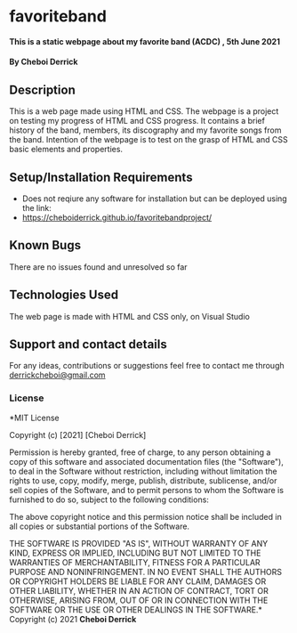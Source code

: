 # favoriteband
#### This is a static webpage about my favorite band (ACDC) , 5th June 2021
#### By **Cheboi Derrick**
## Description
This is a web page made using HTML and CSS. The webpage is a project on testing my progress of HTML and CSS progress. It contains a brief history of the band, members, its discography and my favorite songs from the band. Intention of the webpage is to test on the grasp of HTML and CSS basic elements and properties.
## Setup/Installation Requirements
* Does not reqiure any software for installation but can be deployed using the link: 
* https://cheboiderrick.github.io/favoritebandproject/
## Known Bugs
There are no issues found and unresolved so far
## Technologies Used
The web page is made with HTML and CSS only, on Visual Studio
## Support and contact details
For any ideas, contributions or suggestions feel free to contact me through derrickcheboi@gmail.com
### License
*MIT License

Copyright (c) [2021] [Cheboi Derrick]

Permission is hereby granted, free of charge, to any person obtaining a copy
of this software and associated documentation files (the "Software"), to deal
in the Software without restriction, including without limitation the rights
to use, copy, modify, merge, publish, distribute, sublicense, and/or sell
copies of the Software, and to permit persons to whom the Software is
furnished to do so, subject to the following conditions:

The above copyright notice and this permission notice shall be included in all
copies or substantial portions of the Software.

THE SOFTWARE IS PROVIDED "AS IS", WITHOUT WARRANTY OF ANY KIND, EXPRESS OR
IMPLIED, INCLUDING BUT NOT LIMITED TO THE WARRANTIES OF MERCHANTABILITY,
FITNESS FOR A PARTICULAR PURPOSE AND NONINFRINGEMENT. IN NO EVENT SHALL THE
AUTHORS OR COPYRIGHT HOLDERS BE LIABLE FOR ANY CLAIM, DAMAGES OR OTHER
LIABILITY, WHETHER IN AN ACTION OF CONTRACT, TORT OR OTHERWISE, ARISING FROM,
OUT OF OR IN CONNECTION WITH THE SOFTWARE OR THE USE OR OTHER DEALINGS IN THE
SOFTWARE.*
Copyright (c) 2021 **Cheboi Derrick**
